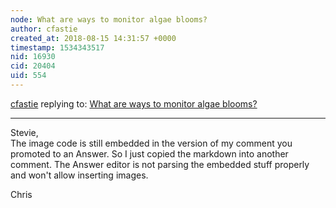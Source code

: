 ```yaml
---
node: What are ways to monitor algae blooms? 
author: cfastie
created_at: 2018-08-15 14:31:57 +0000
timestamp: 1534343517
nid: 16930
cid: 20404
uid: 554
---
```




[cfastie](../profile/cfastie) replying to: [What are ways to monitor algae blooms? ](../notes/stevie/08-14-2018/what-are-ways-to-monitor-algae-blooms)

----
Stevie,  
The image code is still embedded in the version of my comment you promoted to an Answer. So I just copied the markdown into another comment. The Answer editor is not parsing the embedded stuff properly and won't allow inserting images.

Chris